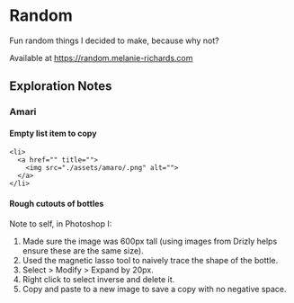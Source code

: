 # Random

Fun random things I decided to make, because why not?

Available at https://random.melanie-richards.com

## Exploration Notes

### Amari

#### Empty list item to copy

```
<li>
  <a href="" title="">
    <img src="./assets/amaro/.png" alt="">
  </a>
</li>
```

#### Rough cutouts of bottles

Note to self, in Photoshop I:

1. Made sure the image was 600px tall (using images from Drizly helps ensure these are the same size).
2. Used the magnetic lasso tool to naively trace the shape of the bottle.
3. Select > Modify > Expand by 20px.
4. Right click to select inverse and delete it.
5. Copy and paste to a new image to save a copy with no negative space.